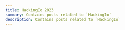 ```yaml
---
title: HackingIo 2023
summary: Contains posts related to `HackingIo`
description: Contains posts related to `HackingIo`
---
```


